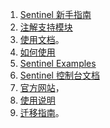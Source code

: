 1. [Sentinel 新手指南](https://github.com/alibaba/Sentinel/wiki/新手指南#公网-demo) 
2. [注解支持模块](https://github.com/alibaba/Sentinel/wiki/注解支持)
3. [使用文档](https://github.com/alibaba/Sentinel/wiki/如何使用)。
4. [如何使用](https://github.com/alibaba/Sentinel/wiki/如何使用)
5. [Sentinel Examples](https://github.com/alibaba/Sentinel/tree/master/sentinel-demo)
6. [Sentinel 控制台文档](https://github.com/alibaba/Sentinel/wiki/控制台) 
7. [官方网站](https://sentinelguard.io/)，
8. [使用说明](https://github.com/alibaba/Sentinel/wiki/如何使用)
9. [迁移指南](https://github.com/alibaba/Sentinel/wiki/Guideline:-从-Hystrix-迁移到-Sentinel)。